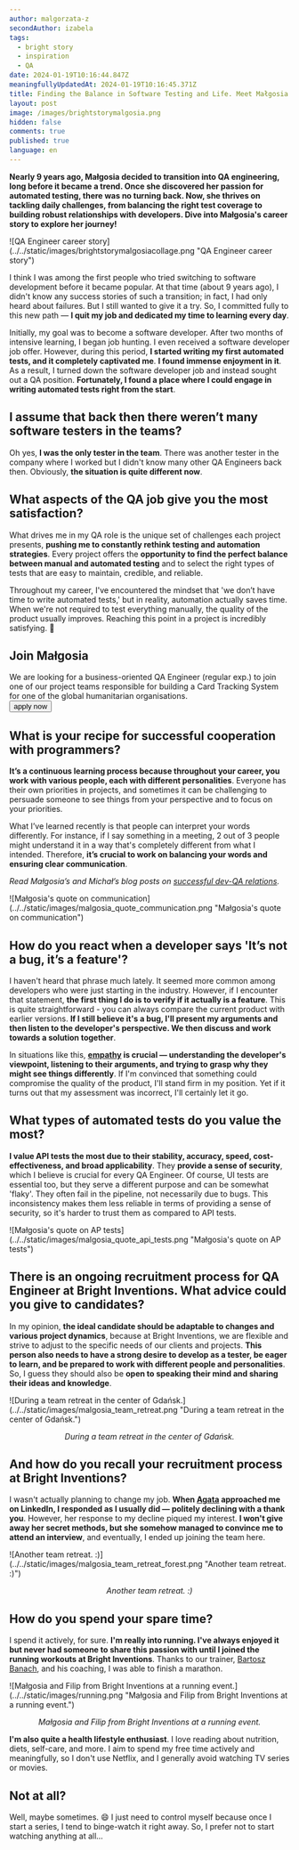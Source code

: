 ```yaml
---
author: malgorzata-z
secondAuthor: izabela
tags:
  - bright story
  - inspiration
  - QA
date: 2024-01-19T10:16:44.847Z
meaningfullyUpdatedAt: 2024-01-19T10:16:45.371Z
title: Finding the Balance in Software Testing and Life. Meet Małgosia
layout: post
image: /images/brightstorymalgosia.png
hidden: false
comments: true
published: true
language: en
---
```

**Nearly 9 years ago, Małgosia decided to transition into QA engineering, long before it became a trend. Once she discovered her passion for automated testing, there was no turning back. Now, she thrives on tackling daily challenges, from balancing the right test coverage to building robust relationships with developers. Dive into Małgosia's career story to explore her journey!**

<div className="image">![QA Engineer career story](../../static/images/brightstorymalgosiacollage.png "QA Engineer career story")</div>

I think I was among the first people who tried switching to software development before it became popular. At that time (about 9 years ago), I didn't know any success stories of such a transition; in fact, I had only heard about failures. But I still wanted to give it a try. So, I committed fully to this new path — **I quit my job and dedicated my time to learning every day**. 

Initially, my goal was to become a software developer. After two months of intensive learning, I began job hunting. I even received a software developer job offer. However, during this period, **I started writing my first automated tests, and it completely captivated me**. **I found immense enjoyment in it**. As a result, I turned down the software developer job and instead sought out a QA position. **Fortunately, I found a place where I could engage in writing automated tests right from the start**.

## I assume that back then there weren’t many software testers in the teams?

Oh yes, **I was the only tester in the team**. There was another tester in the company where I worked but I didn't know many other QA Engineers back then. Obviously, **the situation is quite different now**.

## What aspects of the QA job give you the most satisfaction?

What drives me in my QA role is the unique set of challenges each project presents, **pushing me to constantly rethink testing and automation strategies**. Every project offers the **opportunity to find the perfect balance between manual and automated testing** and to select the right types of tests that are easy to maintain, credible, and reliable. 

Throughout my career, I've encountered the mindset that 'we don’t have time to write automated tests,' but in reality, automation actually saves time. When we're not required to test everything manually, the quality of the product usually improves. Reaching this point in a project is incredibly satisfying. 🙂

<div class='block-button'><h2>Join Małgosia</h2><div>We are looking for a business-oriented QA Engineer (regular exp.) to join one of our project teams responsible for building a Card Tracking System for one of the global humanitarian organisations.</div><a href="/jobs/qa-engineer/"><button>apply now</button></a></div>

## What is your recipe for successful cooperation with programmers?

**It’s a continuous learning process because throughout your career, you work with various people, each with different personalities**. Everyone has their own priorities in projects, and sometimes it can be challenging to persuade someone to see things from your perspective and to focus on your priorities. 

What I’ve learned recently is that people can interpret your words differently. For instance, if I say something in a meeting, 2 out of 3 people might understand it in a way that's completely different from what I intended. Therefore, **it’s crucial to work on balancing your words and ensuring clear communication**.

*Read Małgosia’s and Michał’s blog posts on [successful dev-QA relations](/blog/communication-challenges-faced-by-developers-and-testers/).*

<div className="image">![Małgosia's quote on communication](../../static/images/malgosia_quote_communication.png "Małgosia's quote on communication")</div>

## How do you react when a developer says 'It’s not a bug, it’s a feature'?

I haven't heard that phrase much lately. It seemed more common among developers who were just starting in the industry. However, if I encounter that statement, **the first thing I do is to verify if it actually is a feature**. This is quite straightforward - you can always compare the current product with earlier versions. **If I still believe it's a bug, I'll present my arguments and then listen to the developer's perspective. We then discuss and work towards a solution together**. 

In situations like this, **[empathy](/blog/three-dimensions-of-empathy/) is crucial — understanding the developer's viewpoint, listening to their arguments, and trying to grasp why they might see things differently**. If I'm convinced that something could compromise the quality of the product, I'll stand firm in my position. Yet if it turns out that my assessment was incorrect, I'll certainly let it go.

## What types of automated tests do you value the most?

**I value API tests the most due to their stability, accuracy, speed, cost-effectiveness, and broad applicability**. They **provide a sense of security**, which I believe is crucial for every QA Engineer. Of course, UI tests are essential too, but they serve a different purpose and can be somewhat 'flaky'. They often fail in the pipeline, not necessarily due to bugs. This inconsistency makes them less reliable in terms of providing a sense of security, so it's harder to trust them as compared to API tests.

<div className="image">![Małgosia's quote on AP tests](../../static/images/malgosia_quote_api_tests.png "Małgosia's quote on AP tests")</div>

## There is an ongoing recruitment process for QA Engineer at Bright Inventions. What advice could you give to candidates?

In my opinion, **the ideal candidate should be adaptable to changes and various project dynamics**, because at Bright Inventions, we are flexible and strive to adjust to the specific needs of our clients and projects. **This person also needs to have a strong desire to develop as a tester, be eager to learn, and be prepared to work with different people and personalities**. So, I guess they should also be **open to speaking their mind and sharing their ideas and knowledge**.

<div className="image">![During a team retreat in the center of Gdańsk.](../../static/images/malgosia_team_retreat.png "During a team retreat in the center of Gdańsk.")</div>

*<center>During a team retreat in the center of Gdańsk.</center>*

## And how do you recall your recruitment process at Bright Inventions?

I wasn't actually planning to change my job. **When [Agata](/about-us/agata-m/) approached me on LinkedIn, I responded as I usually did — politely declining with a thank you**. However, her response to my decline piqued my interest. **I won't give away her secret methods, but she somehow managed to convince me to attend an interview**, and eventually, I ended up joining the team here.

<div className="image">![Another team retreat. :)](../../static/images/malgosia_team_retreat_forest.png "Another team retreat. :)")</div>

*<center>Another team retreat. :)</center>*

## How do you spend your spare time?

I spend it actively, for sure. **I'm really into running. I've always enjoyed it but never had someone to share this passion with until I joined the running workouts at Bright Inventions**. Thanks to our trainer, [Bartosz Banach](https://bartoszbanach.pl/), and his coaching, I was able to finish a marathon. 

<div className="image">![Małgosia and Filip from Bright Inventions at a running event.](../../static/images/running.png "Małgosia and Filip from Bright Inventions at a running event.")</div>

*<center>Małgosia and Filip from Bright Inventions at a running event.</center>*

**I'm also quite a health lifestyle enthusiast**. I love reading about nutrition, diets, self-care, and more. I aim to spend my free time actively and meaningfully, so I don't use Netflix, and I generally avoid watching TV series or movies.

## Not at all?

Well, maybe sometimes. 😄 I just need to control myself because once I start a series, I tend to binge-watch it right away. So, I prefer not to start watching anything at all...